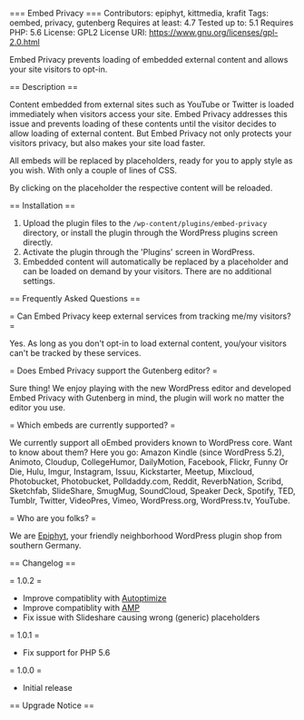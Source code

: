 === Embed Privacy ===
Contributors: epiphyt, kittmedia, krafit
Tags: oembed, privacy, gutenberg
Requires at least: 4.7
Tested up to: 5.1
Requires PHP: 5.6
License: GPL2
License URI: https://www.gnu.org/licenses/gpl-2.0.html

Embed Privacy prevents loading of embedded external content and allows your site visitors to opt-in.

== Description ==

Content embedded from external sites such as YouTube or Twitter is loaded immediately when visitors access your site. Embed Privacy addresses this issue and prevents loading of these contents until the visitor decides to allow loading of external content.
But Embed Privacy not only protects your visitors privacy, but also makes your site load faster.

All embeds will be replaced by placeholders, ready for you to apply style as you wish. With only a couple of lines of CSS. 

By clicking on the placeholder the respective content will be reloaded.


== Installation ==

1. Upload the plugin files to the `/wp-content/plugins/embed-privacy` directory, or install the plugin through the WordPress plugins screen directly.
1. Activate the plugin through the 'Plugins' screen in WordPress.
1. Embedded content will automatically be replaced by a placeholder and can be loaded on demand by your visitors. There are no additional settings.


== Frequently Asked Questions ==

= Can Embed Privacy keep external services from tracking me/my visitors? =

Yes. As long as you don't opt-in to load external content, you/your visitors can't be tracked by these services.

= Does Embed Privacy support the Gutenberg editor? =

Sure thing! We enjoy playing with the new WordPress editor and developed Embed Privacy with Gutenberg in mind, the plugin will work no matter the editor you use.

= Which embeds are currently supported? =

We currently support all oEmbed providers known to WordPress core. Want to know about them? Here you go: Amazon Kindle (since WordPress 5.2), Animoto, Cloudup, CollegeHumor, DailyMotion, Facebook, Flickr, Funny Or Die, Hulu, Imgur, Instagram, Issuu, Kickstarter, Meetup, Mixcloud, Photobucket, Photobucket, Polldaddy.com, Reddit, ReverbNation, Scribd, Sketchfab, SlideShare, SmugMug, SoundCloud, Speaker Deck, Spotify, TED, Tumblr, Twitter, VideoPres, Vimeo, WordPress.org, WordPress.tv, YouTube.

= Who are you folks? =

We are [Epiphyt](https://epiph.yt/), your friendly neighborhood WordPress plugin shop from southern Germany.


== Changelog ==

= 1.0.2 =
* Improve compatiblity with [Autoptimize](https://wordpress.org/plugins/autoptimize/)
* Improve compatiblity with [AMP](https://wordpress.org/plugins/amp/)
* Fix issue with Slideshare causing wrong (generic) placeholders

= 1.0.1 =
* Fix support for PHP 5.6

= 1.0.0 =
* Initial release

== Upgrade Notice ==